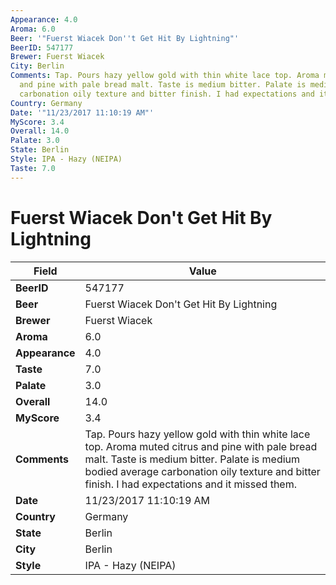 ```yaml
---
Appearance: 4.0
Aroma: 6.0
Beer: '"Fuerst Wiacek Don''t Get Hit By Lightning"'
BeerID: 547177
Brewer: Fuerst Wiacek
City: Berlin
Comments: Tap. Pours hazy yellow gold with thin white lace top. Aroma muted citrus
  and pine with pale bread malt. Taste is medium bitter. Palate is medium bodied average
  carbonation oily texture and bitter finish. I had expectations and it missed them.
Country: Germany
Date: '"11/23/2017 11:10:19 AM"'
MyScore: 3.4
Overall: 14.0
Palate: 3.0
State: Berlin
Style: IPA - Hazy (NEIPA)
Taste: 7.0
---
```


# Fuerst Wiacek Don't Get Hit By Lightning

| Field         | Value |
|---------------|-------|
| **BeerID** | 547177 |
| **Beer** | Fuerst Wiacek Don't Get Hit By Lightning |
| **Brewer** | Fuerst Wiacek |
| **Aroma** | 6.0 |
| **Appearance** | 4.0 |
| **Taste** | 7.0 |
| **Palate** | 3.0 |
| **Overall** | 14.0 |
| **MyScore** | 3.4 |
| **Comments** | Tap. Pours hazy yellow gold with thin white lace top. Aroma muted citrus and pine with pale bread malt. Taste is medium bitter. Palate is medium bodied average carbonation oily texture and bitter finish. I had expectations and it missed them. |
| **Date** | 11/23/2017 11:10:19 AM |
| **Country** | Germany |
| **State** | Berlin |
| **City** | Berlin |
| **Style** | IPA - Hazy (NEIPA) |
